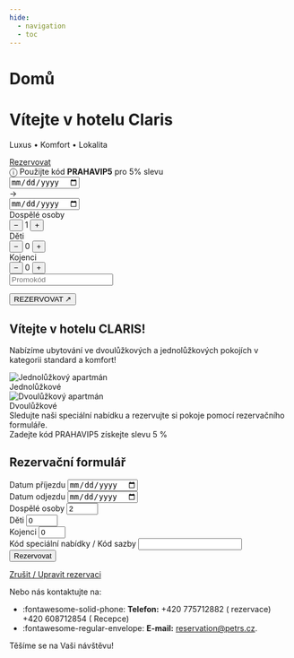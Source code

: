 ```yaml
---
hide:
  - navigation
  - toc
---
```


# Domů 
<!-- START: Full-width Hero Banner -->
<div class="hero-banner">
  <div class="hero-content">
    <h1>Vítejte v hotelu Claris</h1>
    <p>Luxus • Komfort • Lokalita</p>
  </div>
  <div class="mobile-reserve-btn-wrapper">
    <a href="#hotelbookingform" class="mobile-reserve-btn">Rezervovat</a>
  </div>
  <form id="hotelBookingForm" class="reservation-bar">
            <div class="promo-sticker-bar">
              <span>&#9432; Použijte kód <strong>PRAHAVIP5</strong> pro 5% slevu</span>
            </div>
            <div class="res-item">
                <div class="date-container">
                    <input type="date" id="arrivalDate" name="arrivalDate" class="res-date" required/>
                </div>
                <span class="res-arrow">→</span>
                <div class="date-container">
                    <input type="date" id="endDate" name="endDate"  class="res-date" required/>
                </div>
            </div>

  <div class="res-divider"></div>

  <div class="res-item">
      <span class="res-label">Dospělé osoby</span>
      <div class="res-counter">
          <button type="button" onclick="adjustGuests('adults', -1)">−</button>
          <span id="adults" name="selectedAdultCount">1</span>
          <button type="button" onclick="adjustGuests('adults', 1)">+</button>
      </div>
  </div>

  <div class="res-counter-group">
      <span class="res-label">Děti</span>
      <div class="res-counter">
          <button type="button" onclick="adjustGuests('children', -1)">−</button>
          <span id="children" name="selectedChildCount">0</span>
          <button type="button" onclick="adjustGuests('children', 1)">+</button>
      </div>
  </div>

  <div class="res-counter-group">
      <span class="res-label">Kojenci</span>
      <div class="res-counter">
          <button type="button" onclick="adjustGuests('infants', -1)">−</button>
          <span id="infants" name="selectedInfantCount">0</span>
          <button type="button" onclick="adjustGuests('infants', 1)">+</button>
      </div>
  </div>

  <div class="res-divider"></div>

  <div class="res-item promo-input">
      <input type="text" id="promoCode" placeholder="Promokód" />
  </div>

  <button type="submit" class="res-book">REZERVOVAT ↗</button>
</form>
</div>
<!-- END: Full-width Hero Banner -->
<link rel="stylesheet" href="/hotelclaris/assets/stylesheets/index.css">

## Vítejte v hotelu CLARIS!

Nabízíme ubytování ve dvoulůžkových a jednolůžkových pokojích v kategorii standard a komfort!

<!-- START: Room Cards -->
<section class="featured-rooms-section">
  <div class="featured-room" onclick="location.href='02.rooms/#jednoluzkove-pokoje'">
    <img src="/hotelclaris/assets/fotky-hotelu/jednoluzko-komfort2.jpg" alt="Jednolůžkový apartmán">
    <div class="room-label">Jednolůžkové</div>
  </div>
  <div class="featured-room" onclick="location.href='02.rooms/#dvouluzkove-pokoje'">
    <img src="/hotelclaris/assets/fotky-hotelu/dvojluzko-2-komfort.jpg" alt="Dvoulůžkový apartmán">
    <div class="room-label">Dvoulůžkové</div>
  </div>
</section>
<!-- END: Room Cards -->

<div id="hotelbookingform">Sledujte naši speciální nabídku a rezervujte si pokoje pomocí rezervačního formuláře.</div>

<div class="booking-form-container">
  <div class="promo-sticker">Zadejte kód PRAHAVIP5 získejte slevu 5 %</div>
  <h2>Rezervační formulář</h2>
  <form id="hotelBookingForm">
    <label for="arrivalDate">Datum příjezdu</label>
    <input type="date" id="arrivalDate" name="arrivalDate" required><br>
    <label for="endDate">Datum odjezdu</label>
    <input type="date" id="endDate" name="endDate" required><br>
    <div class="inline-fields">
      <div class="form-group">
        <label for="adults">Dospělé osoby</label>
        <input type="number" id="adults" name="selectedAdultCount" min="1" max="10" value="2" required>
      </div>
      <div class="form-group">
        <label for="children">Děti</label>
        <input type="number" id="children" name="selectedChildCount" min="0" max="10" value="0">
      </div>
      <div class="form-group">
        <label for="infants">Kojenci</label>
        <input type="number" id="infants" name="selectedInfantCount" min="0" max="5" value="0">
      </div>
    </div>
    <label for="promoCode">Kód speciální nabídky / Kód sazby</label>
    <input type="text" id="promoCode" name="promoCode"><br>
    <input type="submit" value="Rezervovat">
    <p class="modify-link">
      <a href="https://www.secure-hotel-booking.com/modification/Hotel-Claris/2V82/" target="_blank">
        Zrušit / Upravit rezervaci
      </a>
    </p>
  </form>
</div>

Nebo nás kontaktujte na:

- :fontawesome-solid-phone: **Telefon:** +420 775712882 ( rezervace) +420 608712854 ( Recepce)
- :fontawesome-regular-envelope: **E-mail:** reservation@petrs.cz.

Těšíme se na Vaši návštěvu!

<script>
  const guestCounts = {
    adults: 1,
    children: 0,
    infants: 0,
  };

  function adjustGuests(type, delta) {
    guestCounts[type] = Math.max(0, guestCounts[type] + delta);
    document.getElementById(type + 'Count').textContent = guestCounts[type];
  }
</script>

<script>
document.querySelector('.mobile-reserve-btn')?.addEventListener('click', function(e) {
  e.preventDefault();
  const target = document.getElementById('hotelbookingform');
  if (target) {
    target.scrollIntoView({ behavior: 'smooth' });
  }
});
</script>

